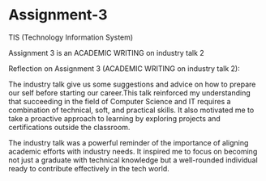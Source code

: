 # Assignment-3
TIS (Technology Information System)

Assignment 3 is an ACADEMIC WRITING on industry talk 2 

Reflection on Assignment 3 (ACADEMIC WRITING on industry talk 2):

The industry talk give us some suggestions and advice on how to prepare our self before starting our career.This talk reinforced my understanding that succeeding in the field of Computer Science and IT requires a combination of technical, soft, and practical skills. It also motivated me to take a proactive approach to learning by exploring projects and certifications outside the classroom.

The industry talk was a powerful reminder of the importance of aligning academic efforts with industry needs. It inspired me to focus on becoming not just a graduate with technical knowledge but a well-rounded individual ready to contribute effectively in the tech world.
